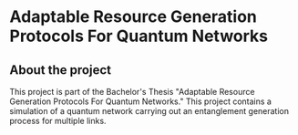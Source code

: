 # Adaptable Resource Generation Protocols For Quantum Networks
## About the project
This project is part of the Bachelor's Thesis "Adaptable Resource Generation Protocols For Quantum Networks." This project contains a simulation of a quantum network carrying out an entanglement generation process
for multiple links.
